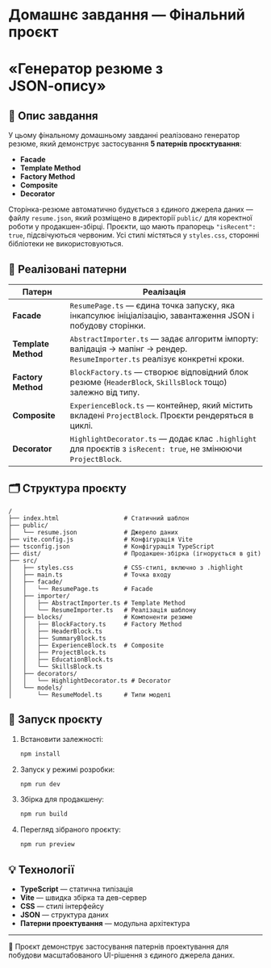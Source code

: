 # Домашнє завдання — Фінальний проєкт

# «Генератор резюме з JSON‑опису»

## 🧠 Опис завдання

У цьому фінальному домашньому завданні реалізовано генератор резюме, який демонструє застосування **5 патернів проєктування**:

- **Facade**
- **Template Method**
- **Factory Method**
- **Composite**
- **Decorator**

Сторінка-резюме автоматично будується з єдиного джерела даних — файлу `resume.json`, який розміщено в директорії `public/` для коректної роботи у продакшен-збірці. Проєкти, що мають прапорець `"isRecent": true`, підсвічуються червоним. Усі стилі містяться у `styles.css`, сторонні бібліотеки не використовуються.

## 🧩 Реалізовані патерни

| Патерн           | Реалізація |
|------------------|------------|
| **Facade**       | `ResumePage.ts` — єдина точка запуску, яка інкапсулює ініціалізацію, завантаження JSON і побудову сторінки. |
| **Template Method** | `AbstractImporter.ts` — задає алгоритм імпорту: валідація → мапінг → рендер. `ResumeImporter.ts` реалізує конкретні кроки. |
| **Factory Method** | `BlockFactory.ts` — створює відповідний блок резюме (`HeaderBlock`, `SkillsBlock` тощо) залежно від типу. |
| **Composite**    | `ExperienceBlock.ts` — контейнер, який містить вкладені `ProjectBlock`. Проєкти рендеряться в циклі. |
| **Decorator**    | `HighlightDecorator.ts` — додає клас `.highlight` для проєктів з `isRecent: true`, не змінюючи `ProjectBlock`. |

## 🗂️ Структура проєкту

```
/
├── index.html                  # Статичний шаблон
├── public/
│   └── resume.json             # Джерело даних
├── vite.config.js              # Конфігурація Vite
├── tsconfig.json               # Конфігурація TypeScript
├── dist/                       # Продакшен-збірка (ігнорується в git)
├── src/
│   ├── styles.css              # CSS-стилі, включно з .highlight
│   ├── main.ts                 # Точка входу
│   ├── facade/
│   │   └── ResumePage.ts       # Facade
│   ├── importer/
│   │   ├── AbstractImporter.ts # Template Method
│   │   └── ResumeImporter.ts   # Реалізація шаблону
│   ├── blocks/                 # Компоненти резюме
│   │   ├── BlockFactory.ts     # Factory Method
│   │   ├── HeaderBlock.ts
│   │   ├── SummaryBlock.ts
│   │   ├── ExperienceBlock.ts  # Composite
│   │   ├── ProjectBlock.ts
│   │   ├── EducationBlock.ts
│   │   └── SkillsBlock.ts
│   ├── decorators/
│   │   └── HighlightDecorator.ts # Decorator
│   └── models/
│       └── ResumeModel.ts      # Типи моделі
```

## 🚀 Запуск проєкту

1. Встановити залежності:
   ```bash
   npm install
   ```

2. Запуск у режимі розробки:
   ```bash
   npm run dev
   ```

3. Збірка для продакшену:
   ```bash
   npm run build
   ```

4. Перегляд зібраного проєкту:
   ```bash
   npm run preview
   ```

## 💡 Технології

- **TypeScript** — статична типізація
- **Vite** — швидка збірка та дев-сервер
- **CSS** — стилі інтерфейсу
- **JSON** — структура даних
- **Патерни проектування** — модульна архітектура

---

🎯 Проєкт демонструє застосування патернів проектування для побудови масштабованого UI-рішення з єдиного джерела даних.

